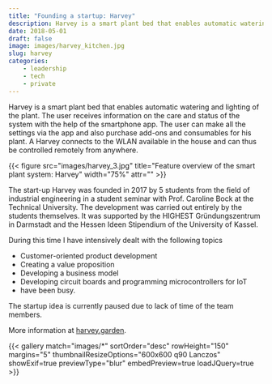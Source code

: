 ```yaml
---
title: "Founding a startup: Harvey"
description: Harvey is a smart plant bed that enables automatic watering and lighting of the plant and was founded as a start-up out of a student seminar.
date: 2018-05-01
draft: false
image: images/harvey_kitchen.jpg
slug: harvey
categories:
    - leadership
    - tech
    - private
---
```


Harvey is a smart plant bed that enables automatic watering and lighting of the plant. The user receives information on the care and status of the system with the help of the smartphone app. The user can make all the settings via the app and also purchase add-ons and consumables for his plant. A Harvey connects to the WLAN available in the house and can thus be controlled remotely from anywhere.

{{< figure src="images/harvey_3.jpg" title="Feature overview of the smart plant system: Harvey" width="75%" attr="" >}}

The start-up Harvey was founded in 2017 by 5 students from the field of industrial engineering in a student seminar with Prof. Caroline Bock at the Technical University. The development was carried out entirely by the students themselves. It was supported by the HIGHEST Gründungszentrum in Darmstadt and the Hessen Ideen Stipendium of the University of Kassel.

During this time I have intensively dealt with the following topics

* Customer-oriented product development
* Creating a value proposition
* Developing a business model
* Developing circuit boards and programming microcontrollers for IoT
* have been busy.

The startup idea is currently paused due to lack of time of the team members.

More information at [harvey.garden](http://www.harvey.garden).

{{< gallery match="images/*" sortOrder="desc" rowHeight="150" margins="5" thumbnailResizeOptions="600x600 q90 Lanczos" showExif=true previewType="blur" embedPreview=true loadJQuery=true >}}